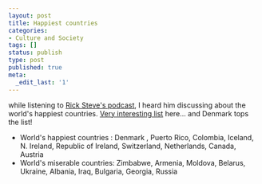 ```yaml
---
layout: post
title: Happiest countries
categories:
- Culture and Society
tags: []
status: publish
type: post
published: true
meta:
  _edit_last: '1'
---
```

while listening to [Rick Steve's podcast](http://podcasts.ricksteves.com/ricksteves.xml), I heard him discussing about the world's happiest countries. [Very interesting list](http://edition.cnn.com/2008/HEALTH/07/02/nations.happiness/index.html) here... and Denmark tops the list!

- World's happiest countries : Denmark , Puerto Rico, Colombia, Iceland, N. Ireland, Republic of Ireland, Switzerland, Netherlands, Canada, Austria
- World's miserable countries: Zimbabwe, Armenia, Moldova, Belarus, Ukraine, Albania, Iraq, Bulgaria, Georgia, Russia
